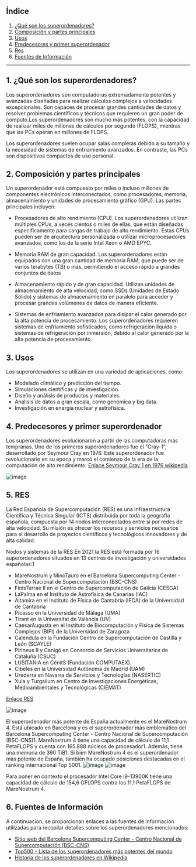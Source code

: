 ## Índice
1. [¿Qué son los superordenadores?](#1-qu%C3%A9-son-los-superordenadores)
2. [Composición y partes principales](#2-composici%C3%B3n-y-partes-principales)
3. [Usos](#3-usos)
4. [Predecesores y primer superordenador](#4-predecesores-y-primer-superordenador)
5. [Res](#5-res)
6. [Fuentes de Información](#6-fuentes-de-informaci%C3%B3n)

---

## 1. ¿Qué son los superordenadores?
Los superordenadores son computadoras extremadamente potentes y avanzadas diseñadas para realizar cálculos complejos a velocidades excepcionales. Son capaces de procesar grandes cantidades de datos y resolver problemas científicos y técnicos que requieren un gran poder de cómputo.Los superordenadores son mucho más potentes, con la capacidad de realizar miles de millones de cálculos por segundo (FLOPS), mientras que las PCs operan en millones de FLOPS.

Los superordenadores suelen ocupar salas completas debido a su tamaño y la necesidad de sistemas de enfriamiento avanzados. En contraste, las PCs son dispositivos compactos de uso personal.

## 2. Composición y partes principales
Un superordenador está compuesto por miles o incluso millones de componentes electrónicos interconectados, como procesadores, memoria, almacenamiento y unidades de procesamiento gráfico (GPU). Las partes principales incluyen:

- Procesadores de alto rendimiento (CPU).
  Los superordenadores utilizan múltiples CPUs, a veces cientos o miles de ellas, que están diseñadas específicamente para cargas de trabajo de alto rendimiento. Estas CPUs pueden ser de arquitectura personalizada o utilizar microprocesadores avanzados, como los de la serie Intel Xeon o AMD EPYC.
  
- Memoria RAM de gran capacidad.
  Los superordenadores están equipados con una gran cantidad de memoria RAM, que puede ser de varios terabytes (TB) o más, permitiendo el acceso rápido a grandes conjuntos de datos
  
- Almacenamiento rápido y de gran capacidad.
  Utilizan unidades de almacenamiento de alta velocidad, como SSDs (Unidades de Estado Sólido) y sistemas de almacenamiento en paralelo para acceder y procesar grandes volúmenes de datos de manera eficiente.
  
- Sistemas de enfriamiento avanzados para disipar el calor generado por la alta potencia de procesamiento.
  Los superordenadores requieren sistemas de enfriamiento sofisticados, como refrigeración líquida o sistemas de refrigeración por inmersión, debido al calor generado por la alta potencia de procesamiento.

## 3. Usos
Los superordenadores se utilizan en una variedad de aplicaciones, como:

- Modelado climático y predicción del tiempo.
- Simulaciones científicas y de investigación.
- Diseño y análisis de productos y materiales.
- Análisis de datos a gran escala, como genómica y big data.
- Investigación en energía nuclear y astrofísica.

## 4. Predecesores y primer superordenador
Los superordenadores evolucionaron a partir de las computadoras más tempranas. Uno de los primeros superordenadores fue el "Cray-1", desarrollado por Seymour Cray en 1976. Este superordenador fue revolucionario en su época y marcó el comienzo de la era de la computación de alto rendimiento.
[Enlace Seymour Cray 1 en 1976 wikipedia](https://es.wikipedia.org/wiki/Cray-1)

![image](https://github.com/MateoCarballo/SistemasInformaticos/assets/115709668/ee01d1ef-9fd8-43ec-82a8-43bffcd5b71d)


## 5. RES
La Red Española de Supercomputación (RES) es una Infraestructura Científica y Técnica Singular (ICTS) distribuida por toda la geografía española, compuesta por 14 nodos interconectados entre sí por redes de alta velocidad. Su misión es ofrecer los recursos y servicios necesarios para el desarrollo de proyectos científicos y tecnológicos innovadores y de alta calidad.

Nodos y sistemas de la RES
En 2021 la RES está formada por 16 superordenadores situados en 13 centros de investigación y universidades españolas:1​

- MareNostrum y MinoTauro en el Barcelona Supercomputing Center - Centro Nacional de Supercomputación (BSC-CNS)
- FinisTerrae II en el Centro de Supercomputación de Galicia (CESGA)
- LaPalma en el Instituto de Astrofísica de Canarias (IAC)
- Altamira en el Instituto de Física de Cantabria (IFCA) de la Universidad de Cantabria
- Picasso en la Universidad de Málaga (UMA)
- Tirant en la Universitat de València (UV)
- CaesarAugusta en el Instituto de Biocomputación y Física de Sistemas Complejos (BIFI) de la Universidad de Zaragoza
- Caléndula en la Fundación Centro de Supercomputación de Castilla y León (SCAYLE)
- Pirineus II y Canigó en Consorcio de Servicios Universitarios de Cataluña (CSUC)
- LUSITANIA en CénitS (Fundación COMPUTAEX).
- Cibeles en la Universidad Autónoma de Madrid (UAM)
- Urederra en Navarra de Servicios y Tecnologías (NASERTIC)
- Xula y Turgalium en Centro de Investigaciones Energéticas, Medioambientales y Tecnológicas (CIEMAT)

[Enlace RES](https://www.res.es/es/nodos-de-la-res)

![image](https://github.com/MateoCarballo/SistemasInformaticos/assets/115709668/12d1ba95-4f18-41a5-860e-ee2de44d89b4)


El superordenador más potente de España actualmente es el MareNostrum 4. Está ubicado en Barcelona y es el superordenador más emblemático del Barcelona Supercomputing Center - Centro Nacional de Supercomputación (BSC-CNS)1. MareNostrum 4 tiene una capacidad de cálculo de 11,1 PetaFLOPS y cuenta con 165.888 núcleos de procesador1. Además, tiene una memoria de 390 TiB1. Si bien MareNostrum 4 es el superordenador más potente de España, también ha ocupado posiciones destacadas en el ranking internacional Top 5001.
![image](https://github.com/MateoCarballo/SistemasInformaticos/assets/115709668/58e8ee90-bd76-414e-b4fd-3ee9dd3ed3a6) ![image](https://github.com/MateoCarballo/SistemasInformaticos/assets/115709668/e89d9494-b97f-48a9-960b-c63637a7e5e5)

Para poner en contexto el procesador Intel Core i9-13900K tiene una capacidad de cálculo de 154,6 GFLOPS contra los 11,1 PetaFLOPS de MareNostrum 4.



## 6. Fuentes de Información
A continuación, se proporcionan enlaces a las fuentes de información utilizadas para recopilar detalles sobre los superordenadores mencionados:

- [Sitio web del Barcelona Supercomputing Center - Centro Nacional de Supercomputación (BSC-CNS)](https://www.bsc.es/)
- [Top500 - Lista de los superordenadores más potentes del mundo](https://www.top500.org/)
- [Historia de los superordenadores en Wikipedia](https://es.wikipedia.org/wiki/Superordenador)
